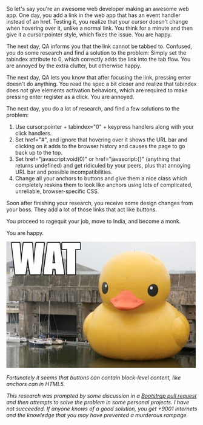 So let's say you're an awesome web developer making an awesome web app. One day, you add a link in the web app that has an event handler instead of an href. Testing it, you realize that your cursor doesn't change when hovering over it, unlike a normal link. You think for a minute and then give it a cursor:pointer style, which fixes the issue. You are happy.

The next day, QA informs you that the link cannot be tabbed to. Confused, you do some research and find a solution to the problem: Simply set the tabindex attribute to 0, which correctly adds the link into the tab flow. You are annoyed by the extra clutter, but otherwise happy.

The next day, QA lets you know that after focusing the link, pressing enter doesn't do anything. You read the spec a bit closer and realize that tabindex does not give elements activation behaviors, which are required to make pressing enter register as a click. You are annoyed.

The next day, you do a lot of research, and find a few solutions to the problem:

1. Use cursor:pointer + tabindex="0" + keypress handlers along with your click handlers.
2. Set href="#", and ignore that hovering over it shows the URL bar and clicking on it adds to the browser history and causes the page to go back up to the top.
3. Set href="javascript:void(0)" or href="javascript:{}" (anything that returns undefined) and get ridiculed by your peers, plus that annoying URL bar and possible incompatibilities.
4. Change all your anchors to buttons and give them a nice class which completely reskins them to look like anchors using lots of complicated, unreliable, browser-specific CSS.

Soon after finishing your research, you receive some design changes from your boss. They add a lot of those links that act like buttons.

You proceed to ragequit your job, move to India, and become a monk.

You are happy.

<div class="images">
	<img src="wat.jpg" alt="Wat">
</div>

*Fortunately it seems that buttons can contain block-level content, like anchors can in HTML5.*

*This research was prompted by some discussion in a [Bootstrap pull request](https://github.com/twitter/bootstrap/pull/1447) and then attempts to solve the problem in some personal projects. I have not succeeded. If anyone knows of a good solution, you get +9001 internets and the knowledge that you may have prevented a murderous rampage.*